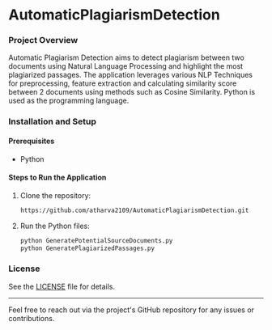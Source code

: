 # AutomaticPlagiarismDetection

### Project Overview

Automatic Plagiarism Detection aims to detect plagiarism between two documents
using Natural Language Processing and highlight the most plagiarized passages. The application leverages various NLP Techniques for preprocessing, feature extraction and calculating similarity score between 2 documents using methods such as Cosine Similarity. Python is used as the programming language.

### Installation and Setup

#### Prerequisites

- Python

#### Steps to Run the Application

1. Clone the repository:

   ```sh
   https://github.com/atharva2109/AutomaticPlagiarismDetection.git
   ```

2. Run the Python files:

   ```sh
   python GeneratePotentialSourceDocuments.py
   python GeneratePlagiarizedPassages.py
   ```

### License

See the [LICENSE](LICENSE) file for details.

---

Feel free to reach out via the project's GitHub repository for any issues or contributions.
